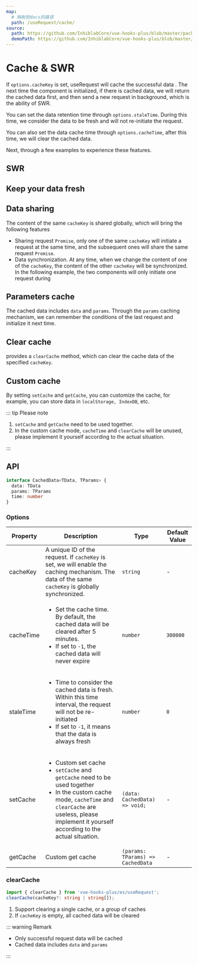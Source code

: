 ```yaml
---
map:
  # 映射到docs的路径
  path: /useRequest/cache/
source:
  path: https://github.com/InhiblabCore/vue-hooks-plus/blob/master/packages/hooks/src/useRequest/plugins/useCachePlugin.ts
  demoPath: https://github.com/InhiblabCore/vue-hooks-plus/blob/master/packages/hooks/src/useRequest/docs/cache/demo
---
```


# Cache & SWR

If `options.cacheKey` is set, useRequest will cache the successful data . The next time the component is initialized, if there is cached data, we will return the cached data first, and then send a new request in background, which is the ability of SWR.

You can set the data retention time through `options.staleTime`. During this time, we consider the data to be fresh and will not re-initiate the request.

You can also set the data cache time through `options.cacheTime`, after this time, we will clear the cached data.

Next, through a few examples to experience these features.

## SWR

<demo src="./demo/demo.vue"
  language="vue"
  title=""
  desc="In the following example, we set the cacheKey. When the component is loaded for the second time, the cached content will be returned first, and then the request will be re-run in background. You can experience the effect by clicking the button."> </demo>

## Keep your data fresh

<demo src="./demo/demo1.vue" language="vue" title="" desc="By setting staleTime, we can specify the data retention time, during which time the request will not be re-run. The following example sets a fresh time of 5s, you can experience the effect by clicking the button
"> </demo>

## Data sharing

The content of the same `cacheKey` is shared globally, which will bring the following features

- Sharing request `Promise`, only one of the same `cacheKey` will initiate a request at the same time, and the subsequent ones will share the same request `Promise`.
- Data synchronization. At any time, when we change the content of one of the `cacheKey`, the content of the other `cacheKey` will be synchronized. In the following example, the two components will only initiate one request during

<demo src="./demo/demo2.vue"
  language="vue"
  title=""
  desc="initialization. And the content of the two articles is always synchronized."> </demo>

## Parameters cache

The cached data includes `data` and `params`. Through the `params` caching mechanism, we can remember the conditions of the last request and initialize it next time.

<demo src="./demo/demo3.vue"
  language="vue"
  title=""
  desc="In the following example, we can initialize the keyword from the cached params"> </demo>

## Clear cache

provides a `clearCache` method, which can clear the cache data of the specified `cacheKey`.

## Custom cache

By setting `setCache` and `getCache`, you can customize the cache, for example, you can store data in `localStorage, IndexDB`, etc.

::: tip Please note

1. `setCache` and `getCache` need to be used together.
2. In the custom cache mode, `cacheTime` and `clearCache` will be unused, please implement it yourself according to the actual situation.

:::

<demo src="./demo/demo4.vue"
  language="vue"
  title=""
  desc=""> </demo>

## API

```ts
interface CachedData<TData, TParams> {
  data: TData
  params: TParams
  time: number
}
```

### Options

| Property | Description | Type | Default Value |
| --- | --- | --- | --- |
| cacheKey | A unique ID of the request. If `cacheKey` is set, we will enable the caching mechanism. The data of the same `cacheKey` is globally synchronized. | `string` | - |
| cacheTime | <ul><li> Set the cache time. By default, the cached data will be cleared after 5 minutes. </li><li> If set to `-1`, the cached data will never expire</li></ul> | `number` | `300000` |
| staleTime | <ul><li> Time to consider the cached data is fresh. Within this time interval, the request will not be re-initiated</li><li> If set to `-1`, it means that the data is always fresh</li></ul> | `number` | `0` |
| setCache | <ul><li> Custom set cache </li><li> `setCache` and `getCache` need to be used together</li><li> In the custom cache mode, `cacheTime` and `clearCache` are useless, please implement it yourself according to the actual situation.</li></ul> | `(data: CachedData) => void;` | - |
| getCache | Custom get cache | `(params: TParams) => CachedData` | - |

### clearCache

```typescript
import { clearCache } from 'vue-hooks-plus/es/useRequest';
clearCache(cacheKey?: string | string[]);
```

1. Support clearing a single cache, or a group of caches
2. If `cacheKey` is empty, all cached data will be cleared

::: warning Remark

- Only successful request data will be cached
- Cached data includes `data` and `params`

:::
